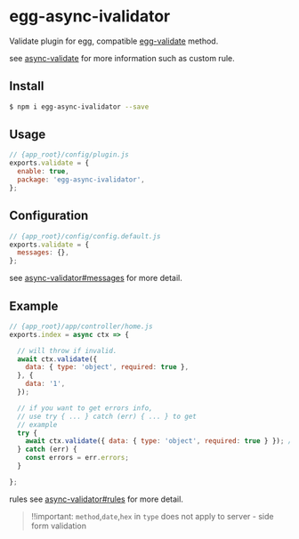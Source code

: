 # egg-async-ivalidator

Validate plugin for egg, compatible [egg-validate](https://github.com/eggjs/egg-validate) method.

see [async-validate](https://github.com/yiminghe/async-validator) for more information such as custom rule.

## Install

```bash
$ npm i egg-async-ivalidator --save
```

## Usage

```js
// {app_root}/config/plugin.js
exports.validate = {
  enable: true,
  package: 'egg-async-ivalidator',
};
```

## Configuration

```js
// {app_root}/config/config.default.js
exports.validate = {
  messages: {},
};
```

see [async-validator#messages](https://github.com/yiminghe/async-validator#messages) for more detail.

## Example

```js
// {app_root}/app/controller/home.js
exports.index = async ctx => {

  // will throw if invalid.
  await ctx.validate({
    data: { type: 'object', required: true },
  }, {
    data: '1',
  });

  // if you want to get errors info,
  // use try { ... } catch (err) { ... } to get
  // example
  try {
    await ctx.validate({ data: { type: 'object', required: true } }); // validate target, default to `this.request.body`
  } catch (err) {
    const errors = err.errors;
  }

};
```
rules see [async-validator#rules](https://github.com/yiminghe/async-validator#rules) for more detail.

> !!important:  `method`,`date`,`hex` in `type` does not apply to server - side form validation


